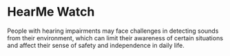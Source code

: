 # HearMe Watch
People with hearing impairments may face challenges in detecting sounds from their environment, which can limit their awareness of certain situations and affect their sense of safety and independence in daily life.
